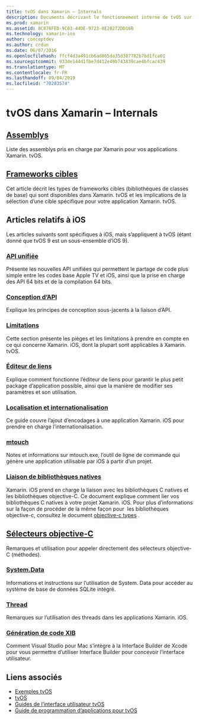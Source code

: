 ```yaml
---
title: tvOS dans Xamarin – Internals
description: Documents décrivant le fonctionnement interne de tvOS sur Xamarin, qui est basé sur Xamarin. iOS. Le contenu des liens traite des assemblys, des frameworks cibles et des concepts iOS associés.
ms.prod: xamarin
ms.assetid: 8C076FED-9C03-44DE-9723-0E20272DD16B
ms.technology: xamarin-ios
author: conceptdev
ms.author: crdun
ms.date: 06/07/2016
ms.openlocfilehash: ffcf4d3a491cb6ad865da35d387782b7bd1fca01
ms.sourcegitcommit: 933de144d1fbe7d412e49b743839cae4bfcac439
ms.translationtype: MT
ms.contentlocale: fr-FR
ms.lasthandoff: 09/04/2019
ms.locfileid: "70283574"
---
```

# <a name="tvos-in-xamarin-internals"></a>tvOS dans Xamarin – Internals 

## <a name="assembliesiostvosinternalsassembliesmd"></a>[Assemblys](~/ios/tvos/internals/assemblies.md)

Liste des assemblys pris en charge par Xamarin pour vos applications Xamarin. tvOS.

## <a name="target-frameworksiostvosinternalsframeworksmd"></a>[Frameworks cibles](~/ios/tvos/internals/frameworks.md)

Cet article décrit les types de frameworks cibles (bibliothèques de classes de base) qui sont disponibles dans Xamarin. tvOS et les implications de la sélection d’une cible spécifique pour votre application Xamarin. tvOS.

## <a name="related-ios-articles"></a>Articles relatifs à iOS

Les articles suivants sont spécifiques à iOS, mais s’appliquent à tvOS (étant donné que tvOS 9 est un sous-ensemble d’iOS 9).

### <a name="unified-apicross-platformmaciosunifiedindexmd"></a>[API unifiée](~/cross-platform/macios/unified/index.md)

Présente les nouvelles API unifiées qui permettent le partage de code plus simple entre les codes base Apple TV et iOS, ainsi que la prise en charge des API 64 bits et de la compilation 64 bits.  

### <a name="api-designiosinternalsapi-designindexmd"></a>[Conception d’API](~/ios/internals/api-design/index.md)

Explique les principes de conception sous-jacents à la liaison d’API.

### <a name="limitationsiosinternalslimitationsmd"></a>[Limitations](~/ios/internals/limitations.md)

Cette section présente les pièges et les limitations à prendre en compte en ce qui concerne Xamarin. iOS, dont la plupart sont applicables à Xamarin. tvOS.

### <a name="linkeriosdeploy-testlinkermd"></a>[Éditeur de liens](~/ios/deploy-test/linker.md)

Explique comment fonctionne l’éditeur de liens pour garantir le plus petit package d’application possible, ainsi que la manière de modifier ses paramètres et son utilisation.

### <a name="localization-and-internationalizationiosapp-fundamentalslocalizationindexmd"></a>[Localisation et internationalisation](~/ios/app-fundamentals/localization/index.md)

Ce guide couvre l’ajout d’encodages à une application Xamarin. iOS pour prendre en charge l’internationalisation.

### <a name="mtouchiosdeploy-testmtouchmd"></a>[mtouch](~/ios/deploy-test/mtouch.md)

Notes et informations sur mtouch.exe, l’outil de ligne de commande qui génère une application utilisable par iOS à partir d’un projet.

### <a name="linking-native-librariesiosplatformnative-interopmd"></a>[Liaison de bibliothèques natives](~/ios/platform/native-interop.md)

Xamarin. iOS prend en charge la liaison avec les bibliothèques C natives et les bibliothèques objective-C. Ce document explique comment lier vos bibliothèques C natives à votre projet Xamarin. iOS. Pour plus d’informations sur la façon de procéder de la même façon pour&nbsp; les bibliothèques objective-c, consultez le document [objective-c types](~/ios/platform/binding-objective-c/index.md)&nbsp;.

## <a name="objective-c-selectorsiosinternalsobjective-c-selectorsmd"></a>[Sélecteurs objective-C](~/ios/internals/objective-c-selectors.md)

Remarques et utilisation pour appeler directement des sélecteurs objective-C (méthodes).

### <a name="systemdataiosdata-cloudsystemdatamd"></a>[System.Data](~/ios/data-cloud/system.data.md)

Informations et instructions sur l’utilisation de System. Data pour accéder au système de base de données SQLite intégré.

### <a name="threadingiosapp-fundamentalsthreadingmd"></a>[Thread](~/ios/app-fundamentals/threading.md)

Remarques sur l’utilisation des threads dans les applications Xamarin. iOS.

### <a name="xib-code-generationiosinternalsxib-code-generationmd"></a>[Génération de code XIB](~/ios/internals/xib-code-generation.md)

Comment Visual Studio pour Mac s’intègre à la Interface Builder de Xcode pour vous permettre d’utiliser Interface Builder pour concevoir l’interface utilisateur.

## <a name="related-links"></a>Liens associés

- [Exemples tvOS](https://docs.microsoft.com/samples/browse/?products=xamarin&term=Xamarin.iOS+tvOS)
- [tvOS](https://developer.apple.com/tvos/)
- [Guides de l’interface utilisateur tvOS](https://developer.apple.com/tvos/human-interface-guidelines/)
- [Guide de programmation d’applications pour tvOS](https://developer.apple.com/library/prerelease/tvos/documentation/General/Conceptual/AppleTV_PG/)
